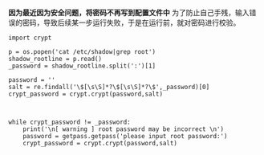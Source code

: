 **因为最近因为安全问题，将密码不再写到配置文件中**
为了防止自己手残，输入错误的密码，导致后续某一步运行失败，于是在运行前，就对密码进行校验。

```
import crypt

p = os.popen('cat /etc/shadow|grep root')
shadow_rootline = p.read()
_password = shadow_rootline.split(':')[1]

password = ''
salt = re.findall('\$[\s\S]*?\$[\s\S]*?\$',_password)[0]
crypt_password = crypt.crypt(password,salt)



while crypt_password != _password:
    print('\n[ warning ] root password may be incorrect \n')
    password = getpass.getpass('please input root password:')
    crypt_password = crypt.crypt(password,salt)

```
